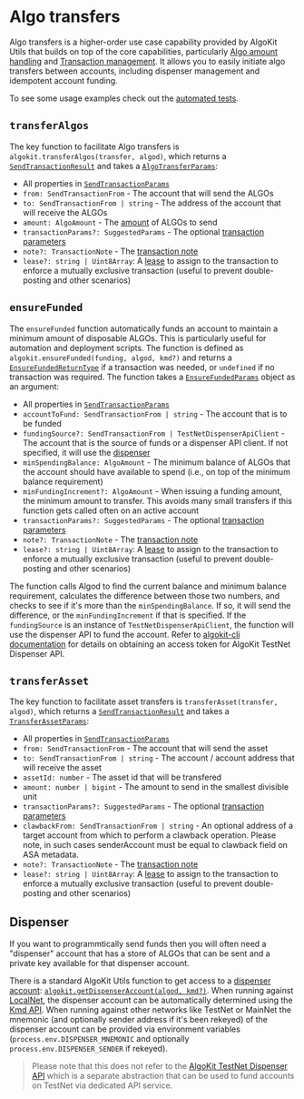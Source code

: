 # Algo transfers

Algo transfers is a higher-order use case capability provided by AlgoKit Utils that builds on top of the core capabilities, particularly [Algo amount handling](./amount.md) and [Transaction management](./transaction.md). It allows you to easily initiate algo transfers between accounts, including dispenser management and idempotent account funding.

To see some usage examples check out the [automated tests](../../src/transfer.spec.ts).

## `transferAlgos`

The key function to facilitate Algo transfers is `algokit.transferAlgos(transfer, algod)`, which returns a [`SendTransactionResult`](./transaction.md#sendtransactionresult) and takes a [`AlgoTransferParams`](../code/interfaces/types_transfer.AlgoTransferParams.md):

- All properties in [`SendTransactionParams`](./transaction.md#sendtransactionparams)
- `from: SendTransactionFrom` - The account that will send the ALGOs
- `to: SendTransactionFrom | string` - The address of the account that will receive the ALGOs
- `amount: AlgoAmount` - The [amount](./amount.md) of ALGOs to send
- `transactionParams?: SuggestedParams` - The optional [transaction parameters](./transaction.md#transaction-params)
- `note?: TransactionNote` - The [transaction note](./transaction.md#transaction-notes)
- `lease?: string | Uint8Array`: A [lease](https://developer.algorand.org/articles/leased-transactions-securing-advanced-smart-contract-design/) to assign to the transaction to enforce a mutually exclusive transaction (useful to prevent double-posting and other scenarios)

## `ensureFunded`

The `ensureFunded` function automatically funds an account to maintain a minimum amount of disposable ALGOs. This is particularly useful for automation and deployment scripts. The function is defined as `algokit.ensureFunded(funding, algod, kmd?)` and returns a [`EnsureFundedReturnType`](../code/interfaces/types_transfer.EnsureFundedReturnType.md) if a transaction was needed, or `undefined` if no transaction was required. The function takes a [`EnsureFundedParams`](../code/interfaces/types_transfer.EnsureFundedParams.md) object as an argument:

- All properties in [`SendTransactionParams`](./transaction.md#sendtransactionparams)
- `accountToFund: SendTransactionFrom | string` - The account that is to be funded
- `fundingSource?: SendTransactionFrom | TestNetDispenserApiClient` - The account that is the source of funds or a dispenser API client. If not specified, it will use the [dispenser](./account.md#dispenser)
- `minSpendingBalance: AlgoAmount` - The minimum balance of ALGOs that the account should have available to spend (i.e., on top of the minimum balance requirement)
- `minFundingIncrement?: AlgoAmount` - When issuing a funding amount, the minimum amount to transfer. This avoids many small transfers if this function gets called often on an active account
- `transactionParams?: SuggestedParams` - The optional [transaction parameters](./transaction.md#transaction-params)
- `note?: TransactionNote` - The [transaction note](./transaction.md#transaction-notes)
- `lease?: string | Uint8Array`: A [lease](https://developer.algorand.org/articles/leased-transactions-securing-advanced-smart-contract-design/) to assign to the transaction to enforce a mutually exclusive transaction (useful to prevent double-posting and other scenarios)

The function calls Algod to find the current balance and minimum balance requirement, calculates the difference between those two numbers, and checks to see if it's more than the `minSpendingBalance`. If so, it will send the difference, or the `minFundingIncrement` if that is specified. If the `fundingSource` is an instance of `TestNetDispenserApiClient`, the function will use the dispenser API to fund the account. Refer to [algokit-cli documentation](https://github.com/algorandfoundation/algokit-cli/blob/main/docs/features/dispenser.md#ci-access-token) for details on obtaining an access token for AlgoKit TestNet Dispenser API.

## `transferAsset`

The key function to facilitate asset transfers is `transferAsset(transfer, algod)`, which returns a [`SendTransactionResult`](./transaction.md#sendtransactionresult) and takes a [`TransferAssetParams`](../code/interfaces/types_transfer.TransferAssetParams.md):

- All properties in [`SendTransactionParams`](./transaction.md#sendtransactionparams)
- `from: SendTransactionFrom` - The account that will send the asset
- `to: SendTransactionFrom | string` - The account / account address that will receive the asset
- `assetId: number` - The asset id that will be transfered
- `amount: number | bigint` - The amount to send in the smallest divisible unit
- `transactionParams?: SuggestedParams` - The optional [transaction parameters](./transaction.md#transaction-params)
- `clawbackFrom: SendTransactionFrom | string` - An optional address of a target account from which to perform a clawback operation. Please note, in such cases senderAccount must be equal to clawback field on ASA metadata.
- `note?: TransactionNote` - The [transaction note](./transaction.md#transaction-notes)
- `lease?: string | Uint8Array`: A [lease](https://developer.algorand.org/articles/leased-transactions-securing-advanced-smart-contract-design/) to assign to the transaction to enforce a mutually exclusive transaction (useful to prevent double-posting and other scenarios)

## Dispenser

If you want to programmtically send funds then you will often need a "dispenser" account that has a store of ALGOs that can be sent and a private key available for that dispenser account.

There is a standard AlgoKit Utils function to get access to a [dispenser account](./account.md#accounts): [`algokit.getDispenserAccount(algod, kmd?)`](../code/modules/index.md#getdispenseraccount). When running against [LocalNet](https://github.com/algorandfoundation/algokit-cli/blob/main/docs/features/localnet.md), the dispenser account can be automatically determined using the [Kmd API](https://developer.algorand.org/docs/rest-apis/kmd). When running against other networks like TestNet or MainNet the mnemonic (and optionally sender address if it's been rekeyed) of the dispenser account can be provided via environment variables (`process.env.DISPENSER_MNEMONIC` and optionally `process.env.DISPENSER_SENDER` if rekeyed).

> Please note that this does not refer to the [AlgoKit TestNet Dispenser API](./dispenser-client.md) which is a separate abstraction that can be used to fund accounts on TestNet via dedicated API service.
